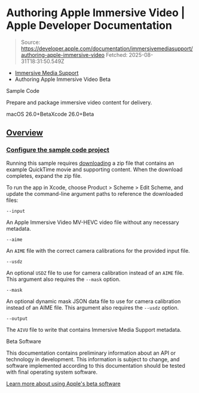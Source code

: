 # Authoring Apple Immersive Video | Apple Developer Documentation

> Source: https://developer.apple.com/documentation/immersivemediasupport/authoring-apple-immersive-video
> Fetched: 2025-08-31T18:31:50.549Z

- [Immersive Media Support](https://developer.apple.com/documentation/immersivemediasupport)
- Authoring Apple Immersive Video Beta

Sample Code

Prepare and package immersive video content for delivery.

macOS 26.0+BetaXcode 26.0+Beta

## [Overview](https://developer.apple.com/documentation/immersivemediasupport/authoring-apple-immersive-video#Overview)

### [Configure the sample code project](https://developer.apple.com/documentation/immersivemediasupport/authoring-apple-immersive-video#Configure-the-sample-code-project)

Running this sample requires [downloading](https://devstreaming-cdn.apple.com/videos/streaming/examples/immersive-media/AIV/Apple_Immersive_Video_Beach.zip) a zip file that contains an example QuickTime movie and supporting content. When the download completes, expand the zip file.

To run the app in Xcode, choose Product > Scheme > Edit Scheme, and update the command-line argument paths to reference the downloaded files:

`--input`

An Apple Immersive Video MV-HEVC video file without any necessary metadata.

`--aime`

An `AIME` file with the correct camera calibrations for the provided input file.

`--usdz`

An optional `USDZ` file to use for camera calibration instead of an `AIME` file. This argument also requires the `--mask` option.

`--mask`

An optional dynamic mask JSON data file to use for camera calibration instead of an AIME file. This argument also requires the `--usdz` option.

`--output`

The `AIVU` file to write that contains Immersive Media Support metadata.

Beta Software

This documentation contains preliminary information about an API or technology in development. This information is subject to change, and software implemented according to this documentation should be tested with final operating system software.

[Learn more about using Apple's beta software](https://developer.apple.com/support/beta-software/)
